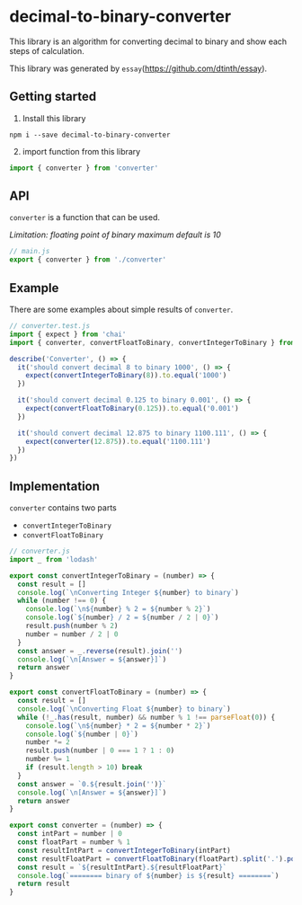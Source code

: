 # decimal-to-binary-converter
This library is an algorithm for converting decimal to binary and show each steps of calculation.

This library was generated by `essay`(https://github.com/dtinth/essay).

## Getting started
  1. Install this library

  ```
  npm i --save decimal-to-binary-converter
  ```

  2. import function from this library
  ```js
  import { converter } from 'converter'
  ```


## API
`converter` is a function that can be used.

*Limitation: floating point of binary maximum default is 10*

```js
// main.js
export { converter } from './converter'
```

## Example
There are some examples about simple results of `converter`.

```js
// converter.test.js
import { expect } from 'chai'
import { converter, convertFloatToBinary, convertIntegerToBinary } from './converter'

describe('Converter', () => {
  it('should convert decimal 8 to binary 1000', () => {
    expect(convertIntegerToBinary(8)).to.equal('1000')
  })

  it('should convert decimal 0.125 to binary 0.001', () => {
    expect(convertFloatToBinary(0.125)).to.equal('0.001')
  })

  it('should convert decimal 12.875 to binary 1100.111', () => {
    expect(converter(12.875)).to.equal('1100.111')
  })
})
```

## Implementation
`converter` contains two parts
- `convertIntegerToBinary`
- `convertFloatToBinary`

```js
// converter.js
import _ from 'lodash'

export const convertIntegerToBinary = (number) => {
  const result = []
  console.log(`\nConverting Integer ${number} to binary`)
  while (number !== 0) {
    console.log(`\n${number} % 2 = ${number % 2}`)
    console.log(`${number} / 2 = ${number / 2 | 0}`)
    result.push(number % 2)
    number = number / 2 | 0
  }
  const answer = _.reverse(result).join('')
  console.log(`\n[Answer = ${answer}]`)
  return answer
}

export const convertFloatToBinary = (number) => {
  const result = []
  console.log(`\nConverting Float ${number} to binary`)
  while (!_.has(result, number) && number % 1 !== parseFloat(0)) {
    console.log(`\n${number} * 2 = ${number * 2}`)
    console.log(`${number | 0}`)
    number *= 2
    result.push(number | 0 === 1 ? 1 : 0)
    number %= 1
    if (result.length > 10) break
  }
  const answer = `0.${result.join('')}`
  console.log(`\n[Answer = ${answer}]`)
  return answer
}

export const converter = (number) => {
  const intPart = number | 0
  const floatPart = number % 1
  const resultIntPart = convertIntegerToBinary(intPart)
  const resultFloatPart = convertFloatToBinary(floatPart).split('.').pop()
  const result = `${resultIntPart}.${resultFloatPart}`
  console.log(`======== binary of ${number} is ${result} ========`)
  return result
}

```
